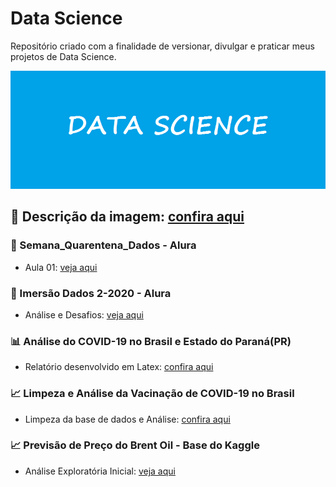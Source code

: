# Data Science
Repositório criado com a finalidade de versionar, divulgar e praticar meus projetos de Data Science.

![](https://github.com/rafhaelom/DataScience/blob/master/data_science.png)

## :memo: Descrição da imagem: [confira aqui](https://github.com/rafhaelom/DataScience/blob/master/descricao_imagem_data_science.txt)


### :notebook: Semana_Quarentena_Dados - Alura
* Aula 01: [veja aqui](https://github.com/rafhaelom/DataScience/blob/master/QuarentenaDados2020/Aula_01_quarentena_dados.ipynb)

### :notebook: Imersão Dados 2-2020 - Alura
* Análise e Desafios: [veja aqui](https://github.com/rafhaelom/DataScience/tree/master/ImersaoDados2-2020)

### :bar_chart: Análise do COVID-19 no Brasil e Estado do Paraná(PR)
* Relatório desenvolvido em Latex: [confira aqui](https://github.com/rafhaelom/DataScience/blob/master/ProjetosFaculdade/Covid19_Brasil_PR/Laboratorio%2004.pdf)

### :chart_with_upwards_trend: Limpeza e Análise da Vacinação de COVID-19 no Brasil
* Limpeza da base de dados e Análise: [confira aqui](https://github.com/rafhaelom/DataScience/blob/master/ProjetosFaculdade/Covid_19_Brasil/LimpezaDeDados_rafhael_martins.ipynb)

### :chart_with_upwards_trend: Previsão de Preço do Brent Oil - Base do Kaggle
* Análise Exploratória Inicial: [veja aqui](https://github.com/rafhaelom/DataScience/blob/master/Kaggle/previsaobrentoil.py)

